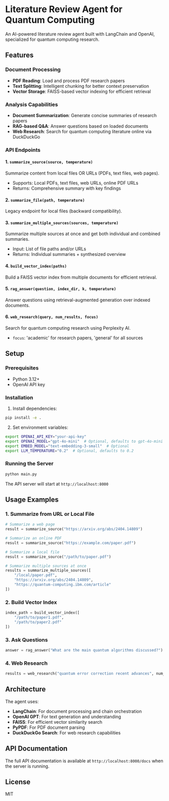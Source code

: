 # Literature Review Agent for Quantum Computing

An AI-powered literature review agent built with LangChain and OpenAI, specialized for quantum computing research.

## Features

### Document Processing
- **PDF Reading**: Load and process PDF research papers
- **Text Splitting**: Intelligent chunking for better context preservation
- **Vector Storage**: FAISS-based vector indexing for efficient retrieval

### Analysis Capabilities
- **Document Summarization**: Generate concise summaries of research papers
- **RAG-based Q&A**: Answer questions based on loaded documents
- **Web Research**: Search for quantum computing literature online via DuckDuckGo

### API Endpoints

#### 1. `summarize_source(source, temperature)`
Summarize content from local files OR URLs (PDFs, text files, web pages).
- Supports: Local PDFs, text files, web URLs, online PDF URLs
- Returns: Comprehensive summary with key findings

#### 2. `summarize_file(path, temperature)` 
Legacy endpoint for local files (backward compatibility).

#### 3. `summarize_multiple_sources(sources, temperature)`
Summarize multiple sources at once and get both individual and combined summaries.
- Input: List of file paths and/or URLs
- Returns: Individual summaries + synthesized overview

#### 4. `build_vector_index(paths)`
Build a FAISS vector index from multiple documents for efficient retrieval.

#### 5. `rag_answer(question, index_dir, k, temperature)`
Answer questions using retrieval-augmented generation over indexed documents.

#### 6. `web_research(query, num_results, focus)`
Search for quantum computing research using Perplexity AI.
- `focus`: 'academic' for research papers, 'general' for all sources

## Setup

### Prerequisites
- Python 3.12+
- OpenAI API key

### Installation

1. Install dependencies:
```bash
pip install -e .
```

2. Set environment variables:
```bash
export OPENAI_API_KEY="your-api-key"
export OPENAI_MODEL="gpt-4o-mini"  # Optional, defaults to gpt-4o-mini
export EMBED_MODEL="text-embedding-3-small"  # Optional
export LLM_TEMPERATURE="0.2"  # Optional, defaults to 0.2
```

### Running the Server

```bash
python main.py
```

The API server will start at `http://localhost:8000`

## Usage Examples

### 1. Summarize from URL or Local File
```python
# Summarize a web page
result = summarize_source("https://arxiv.org/abs/2404.14809")

# Summarize an online PDF
result = summarize_source("https://example.com/paper.pdf")

# Summarize a local file
result = summarize_source("/path/to/paper.pdf")

# Summarize multiple sources at once
results = summarize_multiple_sources([
    "/local/paper.pdf",
    "https://arxiv.org/abs/2404.14809",
    "https://quantum-computing.ibm.com/article"
])
```

### 2. Build Vector Index
```python
index_path = build_vector_index([
    "/path/to/paper1.pdf",
    "/path/to/paper2.pdf"
])
```

### 3. Ask Questions
```python
answer = rag_answer("What are the main quantum algorithms discussed?")
```

### 4. Web Research
```python
results = web_research("quantum error correction recent advances", num_results=5)
```

## Architecture

The agent uses:
- **LangChain**: For document processing and chain orchestration
- **OpenAI GPT**: For text generation and understanding
- **FAISS**: For efficient vector similarity search
- **PyPDF**: For PDF document parsing
- **DuckDuckGo Search**: For web research capabilities

## API Documentation

The full API documentation is available at `http://localhost:8000/docs` when the server is running.

## License

MIT